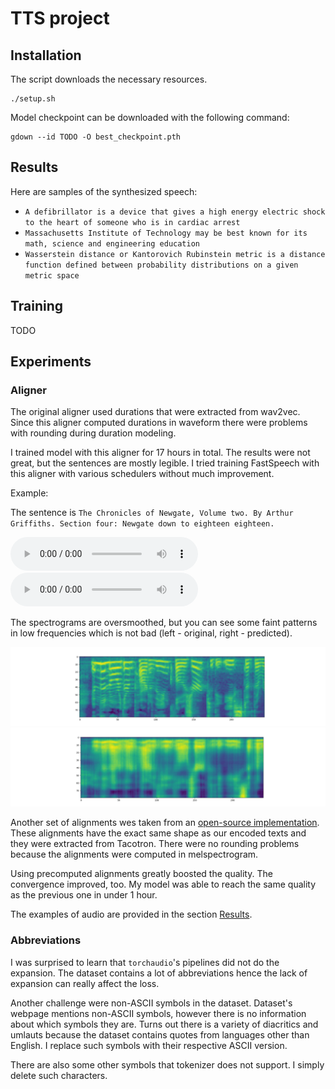 # TTS project

## Installation

The script downloads the necessary resources.

```shell script
./setup.sh
```

Model checkpoint can be downloaded with the following command:
```shell script
gdown --id TODO -O best_checkpoint.pth
```

## Results

Here are samples of the synthesized speech:

* `A defibrillator is a device that gives a high energy electric shock to the heart of someone who is in cardiac arrest`
* `Massachusetts Institute of Technology may be best known for its math, science and engineering education`
* `Wasserstein distance or Kantorovich Rubinstein metric is a distance function defined between probability distributions on a given metric space`

## Training

TODO

## Experiments

### Aligner
The original aligner used durations that were extracted from wav2vec. Since this aligner computed durations in waveform there were problems with rounding during duration modeling. 

I trained model with this aligner for 17 hours in total. The results were not great, but the sentences are mostly legible. I tried training FastSpeech with this aligner with various schedulers without much improvement. 

Example:

The sentence is `The Chronicles of Newgate, Volume two. By Arthur Griffiths. Section four: Newgate down to eighteen eighteen.`

![Original audio](audio_samples/true_orig_aligner.wav)
![Predicted audio](audio_samples/predicted_orig_aligner.wav)

The spectrograms are oversmoothed, but you can see some faint patterns in low frequencies which is not bad (left - original, right - predicted).

![Original spectrogram](imgs/true_orig_aligner.png)
![Predicted spectrogram](imgs/predicted_orig_aligner.png)


Another set of alignments wes taken from an [open-source implementation](https://github.com/xcmyz/FastSpeech). These alignments have the exact same shape as our encoded texts and they were extracted from Tacotron. There were no rounding problems because the alignments were computed in melspectrogram.

Using precomputed alignments greatly boosted the quality. The convergence improved, too. My model was able to reach the same quality as the previous one in under 1 hour.

The examples of audio are provided in the section [Results](#results). 


### Abbreviations
I was surprised to learn that `torchaudio`'s pipelines did not do the expansion. The dataset contains a lot of abbreviations hence the lack of expansion can really affect the loss. 

Another challenge were non-ASCII symbols in the dataset. Dataset's webpage mentions non-ASCII symbols, however there is no information about which symbols they are. Turns out there is a variety of diacritics and umlauts because the dataset contains quotes from languages other than English. I replace such symbols with their respective ASCII version.

There are also some other symbols that tokenizer does not support. I simply delete such characters.
